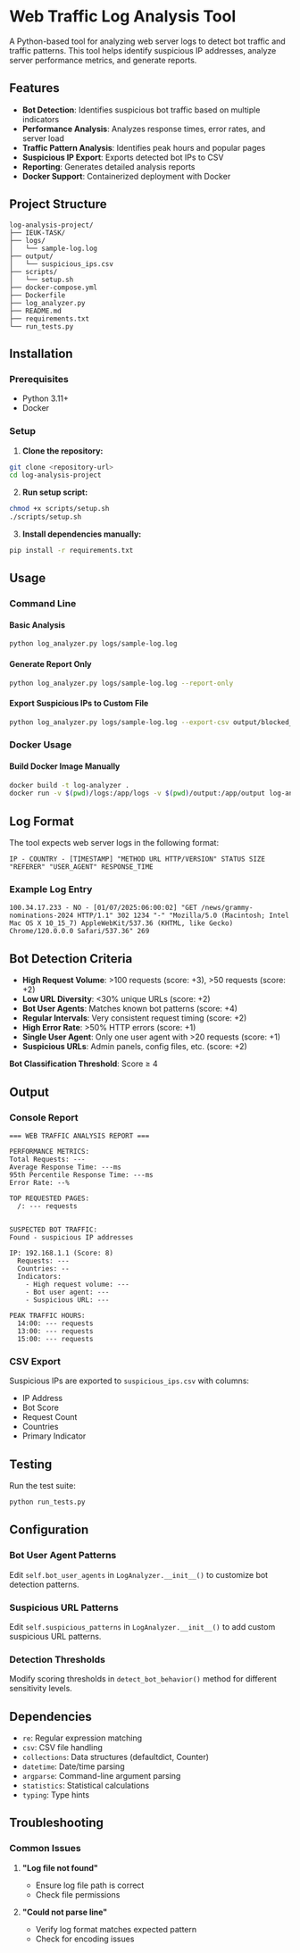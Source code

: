 # Web Traffic Log Analysis Tool

A Python-based tool for analyzing web server logs to detect bot traffic and traffic patterns. This tool helps identify suspicious IP addresses, analyze server performance metrics, and generate reports.

## Features

- **Bot Detection**: Identifies suspicious bot traffic based on multiple indicators
- **Performance Analysis**: Analyzes response times, error rates, and server load
- **Traffic Pattern Analysis**: Identifies peak hours and popular pages
- **Suspicious IP Export**: Exports detected bot IPs to CSV 
- **Reporting**: Generates detailed analysis reports
- **Docker Support**: Containerized deployment with Docker

## Project Structure

```
log-analysis-project/
├── IEUK-TASK/
├── logs/
│   └── sample-log.log
├── output/
│   └── suspicious_ips.csv
├── scripts/
│   └── setup.sh
├── docker-compose.yml
├── Dockerfile
├── log_analyzer.py
├── README.md
├── requirements.txt
└── run_tests.py
```

## Installation

### Prerequisites

- Python 3.11+
- Docker

### Setup

1. **Clone the repository:**
```bash
git clone <repository-url>
cd log-analysis-project
```

2. **Run setup script:**
```bash
chmod +x scripts/setup.sh
./scripts/setup.sh
```

3. **Install dependencies manually:**
```bash
pip install -r requirements.txt
```

## Usage

### Command Line

#### Basic Analysis
```bash
python log_analyzer.py logs/sample-log.log
```

#### Generate Report Only
```bash
python log_analyzer.py logs/sample-log.log --report-only
```

#### Export Suspicious IPs to Custom File
```bash
python log_analyzer.py logs/sample-log.log --export-csv output/blocked_ips.csv
```

### Docker Usage

#### Build Docker Image Manually
```bash
docker build -t log-analyzer .
docker run -v $(pwd)/logs:/app/logs -v $(pwd)/output:/app/output log-analyzer python log_analyzer.py /app/logs/sample-log.log
```

## Log Format

The tool expects web server logs in the following format:
```
IP - COUNTRY - [TIMESTAMP] "METHOD URL HTTP/VERSION" STATUS SIZE "REFERER" "USER_AGENT" RESPONSE_TIME
```

### Example Log Entry
```
100.34.17.233 - NO - [01/07/2025:06:00:02] "GET /news/grammy-nominations-2024 HTTP/1.1" 302 1234 "-" "Mozilla/5.0 (Macintosh; Intel Mac OS X 10_15_7) AppleWebKit/537.36 (KHTML, like Gecko) Chrome/120.0.0.0 Safari/537.36" 269
```

## Bot Detection Criteria

- **High Request Volume**: >100 requests (score: +3), >50 requests (score: +2)
- **Low URL Diversity**: <30% unique URLs (score: +2)
- **Bot User Agents**: Matches known bot patterns (score: +4)
- **Regular Intervals**: Very consistent request timing (score: +2)
- **High Error Rate**: >50% HTTP errors (score: +1)
- **Single User Agent**: Only one user agent with >20 requests (score: +1)
- **Suspicious URLs**: Admin panels, config files, etc. (score: +2)

**Bot Classification Threshold**: Score ≥ 4

## Output

### Console Report
```
=== WEB TRAFFIC ANALYSIS REPORT ===

PERFORMANCE METRICS:
Total Requests: ---
Average Response Time: ---ms
95th Percentile Response Time: ---ms
Error Rate: --%

TOP REQUESTED PAGES:
  /: --- requests
 

SUSPECTED BOT TRAFFIC:
Found - suspicious IP addresses

IP: 192.168.1.1 (Score: 8)
  Requests: ---
  Countries: --
  Indicators:
    - High request volume: ---
    - Bot user agent: ---
    - Suspicious URL: ---

PEAK TRAFFIC HOURS:
  14:00: --- requests
  13:00: --- requests
  15:00: --- requests
```

### CSV Export
Suspicious IPs are exported to `suspicious_ips.csv` with columns:
- IP Address
- Bot Score
- Request Count
- Countries
- Primary Indicator

## Testing

Run the test suite:
```bash
python run_tests.py
```

## Configuration

### Bot User Agent Patterns
Edit `self.bot_user_agents` in `LogAnalyzer.__init__()` to customize bot detection patterns.

### Suspicious URL Patterns
Edit `self.suspicious_patterns` in `LogAnalyzer.__init__()` to add custom suspicious URL patterns.

### Detection Thresholds
Modify scoring thresholds in `detect_bot_behavior()` method for different sensitivity levels.

## Dependencies

- `re`: Regular expression matching
- `csv`: CSV file handling
- `collections`: Data structures (defaultdict, Counter)
- `datetime`: Date/time parsing
- `argparse`: Command-line argument parsing
- `statistics`: Statistical calculations
- `typing`: Type hints

## Troubleshooting

### Common Issues

1. **"Log file not found"**
   - Ensure log file path is correct
   - Check file permissions

2. **"Could not parse line"**
   - Verify log format matches expected pattern
   - Check for encoding issues




